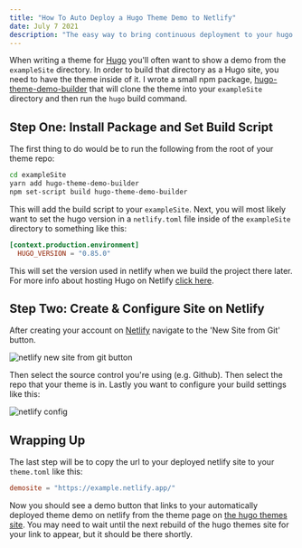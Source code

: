 ```yaml
---
title: "How To Auto Deploy a Hugo Theme Demo to Netlify"
date: July 7 2021
description: "The easy way to bring continuous deployment to your hugo theme demo."
---
```


When writing a theme for [Hugo](https://gohugo.io/) you'll often want to show a demo from the `exampleSite` directory. In order to build that directory as a Hugo site, you need to have the theme inside of it. I wrote a small npm package, [hugo-theme-demo-builder](https://www.npmjs.com/package/hugo-theme-demo-builder) that will clone the theme into your `exampleSite` directory and then run the `hugo` build command.

## Step One: Install Package and Set Build Script

The first thing to do would be to run the following from the root of your theme repo:

```sh
cd exampleSite
yarn add hugo-theme-demo-builder
npm set-script build hugo-theme-demo-builder
```

This will add the build script to your `exampleSite`. Next, you will most likely want to set the hugo version in a `netlify.toml` file inside of the `exampleSite` directory to something like this:

```toml
[context.production.environment]
  HUGO_VERSION = "0.85.0"
```

This will set the version used in netlify when we build the project there later. For more info about hosting Hugo on Netlify [click here](https://gohugo.io/hosting-and-deployment/hosting-on-netlify/).

## Step Two: Create & Configure Site on Netlify

After creating your account on [Netlify](https://netlify.com) navigate to the 'New Site from Git' button.

![netlify new site from git button](/images/new-site-from-git.png)

Then select the source control you're using (e.g. Github). Then select the repo that your theme is in. Lastly you want to configure your build settings like this:

![netlify config](/images/netlify-config.png)

## Wrapping Up

The last step will be to copy the url to your deployed netlify site to your `theme.toml` like this:

```toml
demosite = "https://example.netlify.app/"
```

Now you should see a demo button that links to your automatically deployed theme demo on netlify from the theme page on [the hugo themes site](https://themes.gohugo.io/). You may need to wait until the next rebuild of the hugo themes site for your link to appear, but it should be there shortly.
